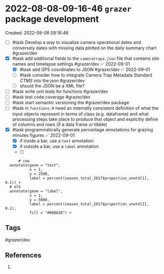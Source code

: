 # 2022-08-08-09-16-46 `grazer` package development
Created: 2022-08-08 09:16:46

- [ ] #task Develop a way to visualize camera operational dates and conversely dates with missing data plotted on the daily summary chart #grazer/dev
- [x] #task add additional fields to the `cameratraps.json` file that contains site names and timelapse settings #grazer/dev ✅ 2022-09-01
	- [x] #task add GPS coordinates to JSON #grazer/dev ✅ 2022-09-01
	- [ ] #task consider how to integrate Camera Trap Metadata Standard *CTMS* into the json #grazer/dev 
	- [ ] should the JSON be a XML file?
- [ ] #task write unit tests for functions #grazer/dev 
- [ ] #task test code coverage #grazer/dev 
- [ ] #task start semantic versioning the #grazer/dev package
- [ ] #task in `functions.R` need an internally consistent definition of what the input objects represent in terms of class (e.g. dataframe) and what processing steps take place to produce that object and explicitly define of columns and rows (if a data frame or tibble)
- [x] #task programmatically generate percentage annotations for grazing minutes figures ✅ 2022-09-01
	- [x] if inside a bar, use a `text` annotation
	- [x] if outside a bar, use a `label` annotation
	- [ ] 
```
	  # cow
  annotate(geom = "text", 
           x = 1, 
           y = 2500, 
           label = percent(season_total_2017$proportion_unwtd[1], 0.1)) +
  # elk
  annotate(geom = "label", 
           x = 1, 
           y = 5000, 
           label = percent(season_total_2017$proportion_unwtd[2], 0.1),
           fill = "#00BA38") +
```


## Tags
#grazer/dev 
## References
1. 